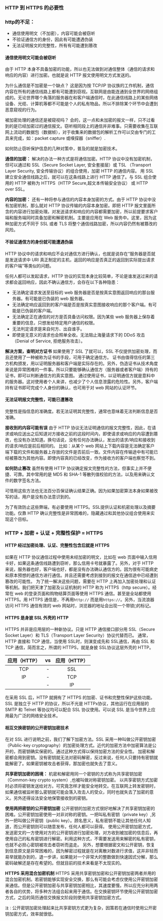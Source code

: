 ### HTTP 到 HTTPS 的必要性

### http的不足：
- 通信使用明文（不加密），内容可能会被窃听
- 不验证通信方的身份，因此有可能遭遇伪装
- 无法证明报文的完整性，所有有可能遭到篡改


#### **通信使用明文可能会被窃听**
由于 HTTP 本身不具备加密的功能，所以也无法做到对通信整体（通信的请求和响应的内容）进行加密。也就是说 HTTP 报文使用明文方式发送的。

为什么通信是不加密是一个缺点？
这是因为按 TCP/IP 协议族的工作机制，通信内容在所有的通信线路上都有可能遭到窃视。互联网是由能连通到全世界的网络组成的。无论世界哪个角落的服务器在和客户端通信时，在此通信线路上的某些网络设备、光缆、计算机等都不可能是个人的私有物品，所以不排除某个环节中会遭到恶意窥视的行为。

被加密处理的通信还是被窥视吗？
会的，这一点和未加密的报文一样，只不过看到的是已经加密过的通信报文。窃听相同段上的通信并非难事。只需要收集在互联网上流动的数据包（数据帧），对于收集来的数据包的解析工作可以交由专门的工具来完成，如：packet capture 或嗅探器（sniffer）.


如何防止窃听保护信息的几种对策中，普及的就是加密技术。

**通信的加密：**
解决的办法一种方式是将通信加密。HTTP 协议中没有加密机制，但可以通过和 SSL（Secure Socket Layer, 安全套接层）或 TSL （Transport Layer Security, 安全传输协议）的组合使用，加密 HTTP 的通信内容。
用 SSL 建立安全通信线路之后，就可以在这条线路上进行 HTTP 通信了。与 SSL 组合使用的 HTTP 被称为 HTTPS（HTTP Secure,超文本传输安全协议） 或 HTTP over SSL。


**内容的加密：**
还有一种将参与通信的内容本身加密的方式。由于 HTTP 协议中没有加密机制，那么就对 HTTP 协议传输的内容本身加密。即把 HTTP 报文里面所含的内容进行加密处理。对发送请求和响应的内容都需要加密，所以前提要求客户端和服务端同时具备加密和解密机制。主要是应用在 Web 服务中。这里，因为这种加密方式不同于 SSL 或者 TLS 将整个通信线路加密，所以内容仍然有被篡改的风险。


#### 不验证通信方的身份就可能遭遇伪装
HTTP 协议中的请求和响应不会对通信方进行确认，也就是说存在“服务器是否就是发送请求中 URI 真正制定的主机，返回的响应是否真正的返回到实际提出请求的客户端”等类似的问题。

任何人都可以发起请求，HTTP 协议的实现本身比较简单，不论是谁发送过来的请求都会返回响应，因此不确认通信方，会存在以下各种隐患：
- 无法确定请求发送至目标的 web 服务器是否是按真实意图返回响应的那台服务器。有可能是已伪装的 web 服务器。
- 无法确定响应返回到的客户端是否是按真实意图接收响应的那个客户端。有可能是已伪装的客户端。
- 无法确定正在通信的对方是否具备访问权限。因为某些 web 服务器上保存着重要的信息，只想发给特定用户通信的权限。
- 无法判定请求是来自何方、出自谁手。
- 即使是无意义的请求也会照单全收。无法阻止海量请求下的 DDoS 攻击（Denial of Service, 拒绝服务攻击）。

**解决方案，查明对方证书**
如果使用了 SSL 了就可以，SSL 不仅提供加密处理，而且还使用了一种被称为证书的手段，可用于确定通信方。
证书由值得信任的第三方机构颁发，用以证明服务器和客户端是实际存在的。另外，伪造证书从技术角度来说是异常困难的一件事。所以只要能够确认通信方（服务器或者客户端）持有的证书，即可以判断通信方的真实意图。
通过使用证书，以证明通信方就是意料中的服务器。这对使用者个人来讲，也减少了个人信息泄露的危险性。另外，客户端持有证书即可完成个人身份的确认，也可用于对 web 网站的认证环节。


#### 无法证明报文完整性，可能已遭篡改
完整性是指信息的准确度。若无法证明其完整性，通常也意味着无法判断信息是否准确。

**接收到的内容可能有误**
由于 HTTP 协议无法证明通信的报文完整性，因此，在请求或响应送出之后知道对方接收之前的这段时间内，即使请求或响应的内容遭到篡改，也没有办法知道。换句话说，没有任何办法确认，发出的请求/响应和接收到的请求/响应是前后相同的。
比如：从某个 web 网站上下载内容是无法确定客户端下载的文件和服务器上存放的文件是否前后一致。文件内容在传输途中有可能已经被篡改为其他内容。即使内容真的已经改变，作为接收方的客户端也察觉不到。

**如何防止篡改**
虽然有使用 HTTP 协议确定报文完整性的方法，但事实上并不便捷、可靠。其中常用的是 MD5 和 SHA-1 等散列值校验的方法，以及用来确认文件的数字签名方法。

可惜用这些方法也无法百分百保证确认结果正确。因为如果加密算法本身如果被改写的话，用户是没有办法意识到的。

为了有效防止这些弊端，有必要使用 HTTPS。SSL提供认证和机密处理以及摘要功能。仅靠 HTTP 确认完整性是非常困难的，隐藏通过和其他协议组合使用来实现这个目标。

### HTTP + 加密 + 认证 + 完整性保护 = HTTPS
#### HTTP 经过加密处理、认证、完整性包含后就是 HTTPS
如果在 HTTP 协议通信过程中使用未经加密的明文，比如在 web 页面中输入信用卡好，如果这条通信线路遭到窃听，那么信用卡号就暴露了。另外，对于 HTTP 来说，服务器也好，客户端也好，都是没有办法确认通信方的。因为很有可能病史和原本预想的通信方进行通信。并且还需要考虑到接到的报文在通信途中已经遭到篡改的可能性。
为了统一解决这些问题，需要在 HTTP 上再加入加密处理和认证等机制。我们把天津了加密及认证机制的 HTTP 称为 HTTPS（http secure）。经常在 web 的登录页面和购物结算页面等使用 HTTPS 通信。甚至是全站都使用 HTTPS。用 HTTPS 通信是，不再用`http://` 而是用`https://`。另外，当流浪器访问 HTTPS 通信有效的 web 网站时，浏览器的地址会出现一个带锁`🔐`的标记。

#### HTTPS 是身披 SSL 外壳的 HTTP
HTTPS 并非是应用层的一种新协议。只是 HTTP 通信接口部分用 SSL（Secure Socket Layer）和 TLS（Transport Layer Security）协议代替而已。
通常，HTTP 直接和 TCP 通信，当使用 SSL时，则演变成先和 SSL通信，再由 SSL 和 TCP 通信，简而言之，所谓的 HTTPS，就是身披 SSL协议这层外壳的 HTTP。

|应用（HTTP）|  vs    |应用（HTTP）| 
|:--:|  :--:   |:--:|
|TCP|    -    |SSL|
|IP|    -    |TCP|  
||     -   |IP|     

在采用 SSL 后，HTTP 就拥有了 HTTPS 的加密、证书和完整性保护这些功能。SSL 是独立于 HTTP 的协议，所以不光是 HTTPx协议，其他运行在应用层的 SMTP 和 Telnet 等协议均可以配合 SSL 协议使用。可以说 SSL 是当今世界上应用最为广泛的网络安全技术。

#### 相互交换密钥的公开密钥加密技术
在对 SSL 进行说明之前，我们了解下加密方法。SSL 采用一种叫做公开密钥加密（Public-key cryptography）的加密处理方式。近代的加密方法中加密算法是公开的，而密钥确实保密的。通过这种方式得以保持加密方法的安全性。
加密和解密都会用到密钥。没有密钥就无法对密码解密，反过来说，任何人只要持有密钥就能解密了。如果密钥被攻击者获得，那加密也就失去了意义。

**共享密钥加密的困境：**
机密和解密用同一个密钥的方式称为共享密钥加密（Common-key crypto system）,也被叫做对称密钥加密。
以共享密钥方式加密时必须将密钥发送给对方。可究竟怎样才能安全地转交。在互联网上转发密钥时，如果通信被监听那么密钥就可能会落入攻击人的受众，同时也就失去了加密的意义。另外还得设法安全地保管接收到的密钥。

**使用两把密钥的公开密钥加密**
公开密钥的加密方式很好地解决了共享密钥加密的困难。公开密钥加密使用一对非对称的密钥。一把叫私有密钥（private key）,另外一把叫做公开密钥（public key）。顾名思义，私有密钥不能让其他任何人知道，而公开密钥则可以随意发布，任何人都可以获得。
使用公开密钥加密方式，发送密文的一方使用对方的公开密钥进行加密处理，对方收到被加密的信息后，再使用自己的私有密钥进行解密。利用这种方式，不需要发送用来解密的私有密钥，也就不必担心密钥被攻击者窃听而盗走。
另外，想要根据密文和公开密钥，恢复到信息原文是异常困难的，因为解密过程就是在对离散对数进行求值，这并非轻而易举就能办到的，退一步讲，如果能对一个非常大的整数做到快速因式分解，那么密码破解还是存在希望的。但就目前的技术来看是不太现实的。

**HTTPS 采用混合加密机制**
HTTPS 采用共享密钥加密和公开密钥加密两者并用的混合加密机制。若密钥能够实现安全交换，那么有可能会考虑仅使用公开密钥加密来通信。但是公开密钥加密与共享密钥加密相比，其速度要慢。所以应充分利用两者各自的优势，将多种方法组合起来用于通信。在交换密钥环节使用公开密钥加密方式，之后的简历通信交换报文阶段则使用共享密钥加密方式。

`注：`公开密钥加密处理起来比共享密钥方式更为复杂，因策若在通信时使用公开密钥加密方式，效率就很低。












